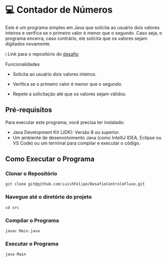 # :computer:  Contador de Números

Este é um programa simples em Java que solicita ao usuário dois valores inteiros e verifica se o primeiro valor é menor que o segundo. 
Caso seja, o programa encerra; caso contrário, ele solicita que os valores sejam digitados novamente.

:information_source: Link para o repositório do [desafio](https://github.com/digitalinnovationone/trilha-java-basico/tree/main/desafios/controle-fluxo)

 Funcionalidades

- Solicita ao usuário dois valores inteiros.

- Verifica se o primeiro valor é menor que o segundo.

- Repete a solicitação até que os valores sejam válidos.

## Pré-requisitos

Para executar este programa, você precisa ter instalado:

- Java Development Kit (JDK): Versão 8 ou superior.
- Um ambiente de desenvolvimento Java (como IntelliJ IDEA, Eclipse ou VS Code) 
ou um terminal para compilar e executar o código.

## Como Executar o Programa

### Clonar o Repositório

```
git clone git@github.com:Luis5Felipe/DesafioControleFluxo.git
```

### Navegue até o diretório do projeto

```
cd src
```

### Compilar o Programa

```
javac Main.java
```

### Executar o Programa

```
java Main
```

